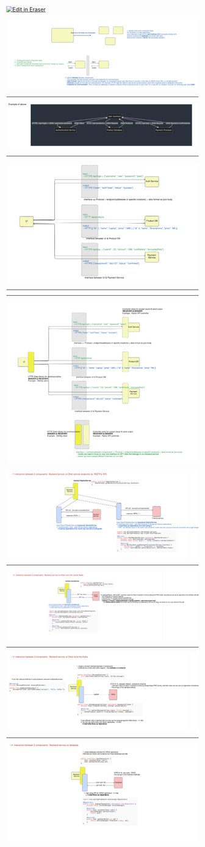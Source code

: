 <p><a target="_blank" href="https://app.eraser.io/workspace/0xGZZwX0ExTPrtfat6tL" id="edit-in-eraser-github-link"><img alt="Edit in Eraser" src="https://firebasestorage.googleapis.com/v0/b/second-petal-295822.appspot.com/o/images%2Fgithub%2FOpen%20in%20Eraser.svg?alt=media&amp;token=968381c8-a7e7-472a-8ed6-4a6626da5501"></a></p>







![Break down the system into components](/.eraser/0xGZZwX0ExTPrtfat6tL___qnB6tOkrttS5pifXKfvMtsnVb153___---figure---KH1rceLYkd8BKtz_HGSg8---figure---F04wqfMYfjhKLQacecWWww.png "Break down the system into components")



---



![Example of component to component communication](/.eraser/0xGZZwX0ExTPrtfat6tL___qnB6tOkrttS5pifXKfvMtsnVb153___---figure---B_RUfIRVVgwzDKDKrn3MJ---figure---oaHNNkMtjrMoTZ5yZ0hwEQ.png "Example of component to component communication")

---



![Component to component HL view](/.eraser/0xGZZwX0ExTPrtfat6tL___qnB6tOkrttS5pifXKfvMtsnVb153___---figure---D9LRbrEBv0ZbfaNRdfSV0---figure---IcsMnTiUy6ZUvNwarH2LTQ.png "Component to component HL view")



---

---



![Component to component HL view 2](/.eraser/0xGZZwX0ExTPrtfat6tL___qnB6tOkrttS5pifXKfvMtsnVb153___---figure---lM12EOGcxK64bogdAzf1l---figure---JcOM2Le8_qsJvNESkj4NLg.png "Component to component HL view 2")





![Example 1](/.eraser/0xGZZwX0ExTPrtfat6tL___qnB6tOkrttS5pifXKfvMtsnVb153___---figure---CRUwkkCDUvlRVt4IkCTV6---figure---hXjkDIkWUplSyls4UCeXvQ.png "Example 1")



---



![Example 2](/.eraser/0xGZZwX0ExTPrtfat6tL___qnB6tOkrttS5pifXKfvMtsnVb153___---figure---6t9oRRq8vbnATrp01l_Wr---figure---jV_Czuo1SEyVQH3PfVVkUA.png "Example 2")



---

![Example 3](/.eraser/0xGZZwX0ExTPrtfat6tL___qnB6tOkrttS5pifXKfvMtsnVb153___---figure---dOMYl5y56s-ZeqQfbOzIQ---figure---sZmlx-plVc76n5G0caF3vg.png "Example 3")

---

![Exmple 4](/.eraser/0xGZZwX0ExTPrtfat6tL___qnB6tOkrttS5pifXKfvMtsnVb153___---figure---RcVRGfT3FrO7p4bByTKys---figure---oMGL-UTqTL1G6fFRhxa4Ig.png "Exmple 4")




<!--- Eraser file: https://app.eraser.io/workspace/0xGZZwX0ExTPrtfat6tL --->